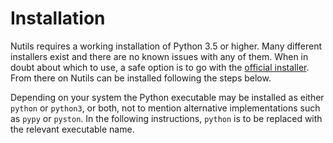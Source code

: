 # Installation

Nutils requires a working installation of Python 3.5 or higher. Many different
installers exist and there are no known issues with any of them. When in doubt
about which to use, a safe option is to go with the [official
installer](https://www.python.org/downloads/). From there on Nutils can be
installed following the steps below.

Depending on your system the Python executable may be installed as either
`python` or `python3`, or both, not to mention alternative implementations such
as `pypy` or `pyston`. In the following instructions, `python` is to be
replaced with the relevant executable name.
